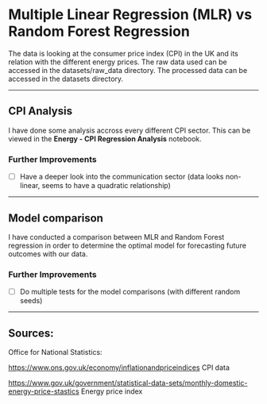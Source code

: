 # Multiple Linear Regression (MLR) vs Random Forest Regression

The data is looking at the consumer price index (CPI) in the UK and its relation with the different energy prices.
The raw data used can be accessed in the datasets/raw_data directory.
The processed data can be accessed in the datasets directory.

---

## CPI Analysis

I have done some analysis accross every different CPI sector. This can be viewed in the **Energy - CPI Regression Analysis** notebook.

### Further Improvements

- [ ] Have a deeper look into the communication sector (data looks non-linear, seems to have a quadratic relationship)

---

## Model comparison

I have conducted a comparison between MLR and Random Forest regression in order to determine the optimal model for forecasting future outcomes with our data.

### Further Improvements

- [ ] Do multiple tests for the model comparisons (with different random seeds)

---

## Sources:
Office for National Statistics:

https://www.ons.gov.uk/economy/inflationandpriceindices CPI data

https://www.gov.uk/government/statistical-data-sets/monthly-domestic-energy-price-stastics Energy price index

